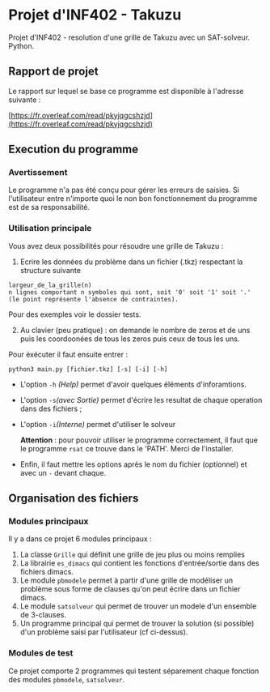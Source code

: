 # Projet d'INF402 - Takuzu

Projet d'INF402 - resolution d'une grille de Takuzu avec un SAT-solveur. Python.

## Rapport de projet


Le rapport sur lequel se base ce programme est disponible à l'adresse suivante :

[https://fr.overleaf.com/read/pkyjqgcshzjd](https://fr.overleaf.com/read/pkyjqgcshzjd)


## Execution du programme

### Avertissement

Le programme n'a pas été conçu pour gérer les erreurs de saisies.
Si l'utilisateur entre n'importe quoi le non bon fonctionnement du programme
est de sa responsabilité.

### Utilisation principale

Vous avez deux possibilités pour résoudre une grille de Takuzu :
1. Ecrire les données du problème dans un fichier (.tkz) respectant la structure suivante

```
largeur_de_la_grille(n)
n lignes comportant n symboles qui sont, soit '0' soit '1' soit '.' (le point représente l'absence de contraintes).
```

Pour des exemples voir le dossier tests.

2. Au clavier (peu pratique) : on demande le nombre de zeros et de uns puis les coordoonées de tous les zeros puis ceux de tous les uns.

Pour éxécuter il faut ensuite entrer :
```
python3 main.py [fichier.tkz] [-s] [-i] [-h]
```

* L'option `-h` _(Help)_ permet d'avoir quelques éléments d'inforamtions.
* L'option `-s`_(avec Sortie)_ permet d'écrire les resultat de chaque operation dans des fichiers ;
* L'option `-i`_(Interne)_ permet d'utiliser le solveur 
	
  **Attention** : pour pouvoir utiliser le programme correctement, il faut que le programme `rsat` ce trouve dans le 'PATH'. Merci de l'installer.

* Enfin, il faut mettre les options après le nom du fichier (optionnel) et avec un `-` devant chaque.

## Organisation des fichiers

### Modules principaux

Il y  a dans ce projet 6 modules principaux :
1. La classe `Grille` qui définit une grille de jeu plus ou moins remplies
2. La librairie `es_dimacs` qui contient les fonctions d'entrée/sortie dans des fichiers dimacs.
3. Le module `pbmodele` permet à partir d'une grille de modéliser un problème sous forme de clauses qu'on peut écrire dans un fichier dimacs.
4. Le module `satsolveur` qui permet de trouver un modele d'un ensemble de 3-clauses.
5. Un programme principal qui permet de trouver la solution (si possible) d'un problème saisi par l'utilisateur (cf ci-dessus).

### Modules de test

Ce projet comporte 2 programmes qui testent séparement chaque fonction des modules `pbmodele`, `satsolveur`.
